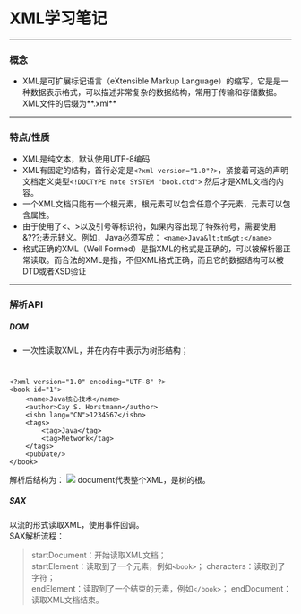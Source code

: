 # XML学习笔记
---
### 概念
* XML是可扩展标记语言（eXtensible Markup Language）的缩写，它是是一种数据表示格式，可以描述非常复杂的数据结构，常用于传输和存储数据。XML文件的后缀为**.xml**

---
### 特点/性质
* XML是纯文本，默认使用UTF-8编码
* XML有固定的结构，首行必定是``<?xml version="1.0"?>``，紧接着可选的声明文档定义类型``<!DOCTYPE note SYSTEM "book.dtd">`` 然后才是XML文档的内容。
* 一个XML文档只能有一个根元素，根元素可以包含任意个子元素，元素可以包含属性。
* 由于使用了<、>以及引号等标识符，如果内容出现了特殊符号，需要使用&???;表示转义。例如，Java<tm>必须写成：
``<name>Java&lt;tm&gt;</name>``
* 格式正确的XML（Well Formed）是指XML的格式是正确的，可以被解析器正常读取。而合法的XML是指，不但XML格式正确，而且它的数据结构可以被DTD或者XSD验证

---
### 解析API

##### DOM
+ 一次性读取XML，并在内存中表示为树形结构；
#
	<?xml version="1.0" encoding="UTF-8" ?>
	<book id="1">
    	<name>Java核心技术</name>
    	<author>Cay S. Horstmann</author>
    	<isbn lang="CN">1234567</isbn>
    	<tags>
        	<tag>Java</tag>
        	<tag>Network</tag>
    	</tags>
    	<pubDate/>
	</book>

解析后结构为：
![](https://raw.githubusercontent.com/baixi123/picture_home/main/DOM_eg.png)
document代表整个XML，是树的根。



##### SAX
以流的形式读取XML，使用事件回调。<br/>
SAX解析流程：
>startDocument：开始读取XML文档；<br/>
>startElement：读取到了一个元素，例如`<book>`；
characters：读取到了字符；<br/>
endElement：读取到了一个结束的元素，例如`</book>`；
endDocument：读取XML文档结束。



